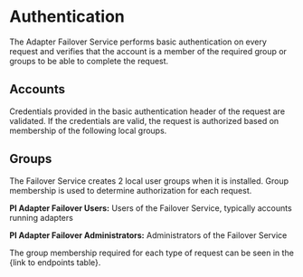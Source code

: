 # Authentication
The Adapter Failover Service performs basic authentication on every request and verifies that the account is a member of the required group or groups to be able to complete the request.

## Accounts
Credentials provided in the basic authentication header of the request are validated. If the credentials are valid, the request is authorized based on membership of the following local groups.

## Groups
The Failover Service creates 2 local user groups when it is installed. Group membership is used to determine authorization for each request. 

**PI Adapter Failover Users:** Users of the Failover Service, typically accounts running adapters

**PI Adapter Failover Administrators:** Administrators of the Failover Service

The group membership required for each type of request can be seen in the {link to endpoints table}.